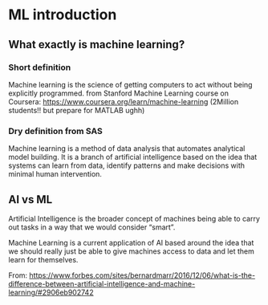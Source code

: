 # ML introduction


## What exactly is machine learning?

### Short definition
Machine learning is the science of getting computers to act without being explicitly programmed.
from Stanford Machine Learning course on Coursera: https://www.coursera.org/learn/machine-learning (2Million students!! but prepare for MATLAB ughh)

### Dry definition from SAS
Machine learning is a method of data analysis that automates analytical model building. It is a branch of artificial intelligence based on the idea that systems can learn from data, identify patterns and make decisions with minimal human intervention.

## AI vs ML

Artificial Intelligence is the broader concept of machines being able to carry out tasks in a way that we would consider “smart”.

Machine Learning is a current application of AI based around the idea that we should really just be able to give machines access to data and let them learn for themselves.

From: https://www.forbes.com/sites/bernardmarr/2016/12/06/what-is-the-difference-between-artificial-intelligence-and-machine-learning/#2906eb902742


